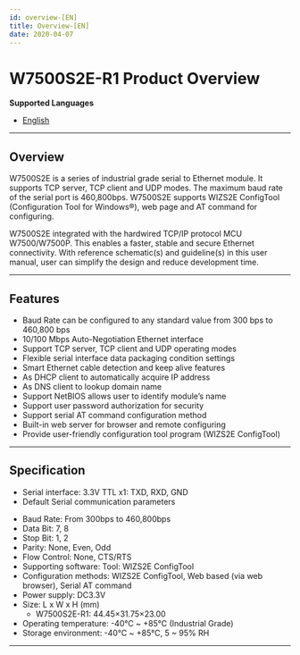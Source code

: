 ```yaml
---
id: overview-[EN]
title: Overview-[EN]
date: 2020-04-07
---
```


# W7500S2E-R1 Product Overview

**Supported Languages**  

* [English](Overview-[EN].md)  

-----

## Overview

W7500S2E is a series of industrial grade serial to Ethernet module. It
supports TCP server, TCP client and UDP modes. The maximum baud rate of
the serial port is 460,800bps. W7500S2E supports WIZS2E ConfigTool
(Configuration Tool for Windows®), web page and AT command for
configuring.

W7500S2E integrated with the hardwired TCP/IP protocol MCU W7500/W7500P.
This enables a faster, stable and secure Ethernet connectivity. With
reference schematic(s) and guideline(s) in this user manual, user can
simplify the design and reduce development time.

-----

## Features

  - Baud Rate can be configured to any standard value from 300 bps to 460,800 bps
  - 10/100 Mbps Auto-Negotiation Ethernet interface
  - Support TCP server, TCP client and UDP operating modes
  - Flexible serial interface data packaging condition settings
  - Smart Ethernet cable detection and keep alive features
  - As DHCP client to automatically acquire IP address
  - As DNS client to lookup domain name
  - Support NetBIOS allows user to identify module’s name
  - Support user password authorization for security
  - Support serial AT command configuration method
  - Built-in web server for browser and remote configuring
  - Provide user-friendly configuration tool program (WIZS2E ConfigTool)

-----

## Specification

  -  Serial interface: 3.3V TTL x1: TXD, RXD, GND
  -  Default Serial communication parameters

<!-- end list -->


   * Baud Rate: From 300bps to 460,800bps
   * Data Bit: 7, 8
   * Stop Bit: 1, 2
   * Parity: None, Even, Odd
   * Flow Control: None, CTS/RTS
*  Supporting software: Tool: WIZS2E ConfigTool
*  Configuration methods: WIZS2E ConfigTool, Web based (via web browser), Serial AT command
*  Power supply: DC3.3V
*  Size: L x W x H (mm)
   * W7500S2E-R1: 44.45×31.75×23.00
*  Operating temperature: -40℃ ~ +85℃ (Industrial Grade)
*  Storage environment: -40℃ ~ +85℃, 5 ~ 95% RH


-----
